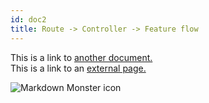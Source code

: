 ```yaml
---
id: doc2
title: Route -> Controller -> Feature flow
---
```


This is a link to [another document.](doc3.md)  
This is a link to an [external page.](http://www.example.com)

<!-- ![route_controller_feature_flow.png](route_controller_feature_flow.png =100x20) -->

<img src="../img/route_controller_feature_flow.png"
     alt="Markdown Monster icon"
     style="float: left; margin-right: 10px;" />